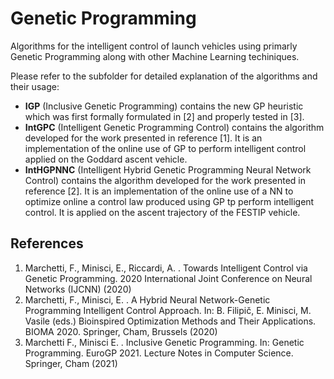# Genetic Programming

Algorithms for the intelligent control of launch vehicles using primarly Genetic Programming along with other Machine Learning techiniques.

Please refer to the subfolder for detailed explanation of the algorithms and their usage:
* **IGP** (Inclusive Genetic Programming) contains the new GP heuristic which was first formally formulated in [2] and properly tested in [3].
* **IntGPC** (Intelligent Genetic Programming Control) contains the algorithm developed for the work presented in reference [1]. It is an implementation of the online use of GP to perform intelligent control applied on the Goddard ascent vehicle.
* **IntHGPNNC** (Intelligent Hybrid Genetic Programming Neural Network Control) contains the algorithm developed for the work presented in reference [2]. It is an implementation of the online use of a NN to optimize online a control law produced using GP tp perform intelligent control. It is applied on the ascent trajectory of the FESTIP vehicle.

## References
1. Marchetti, F., Minisci, E., Riccardi, A. . Towards Intelligent Control via Genetic Programming. 2020 International Joint Conference on Neural Networks (IJCNN) (2020)
2. Marchetti, F., Minisci, E. . A Hybrid Neural Network-Genetic Programming Intelligent Control Approach. In: B. Filipič, E. Minisci, M. Vasile (eds.) Bioinspired Optimization Methods and Their Applications. BIOMA 2020. Springer, Cham, Brussels (2020) 
3. Marchetti F., Minisci E. . Inclusive Genetic Programming. In: Genetic Programming. EuroGP 2021. Lecture Notes in Computer Science. Springer, Cham (2021)
